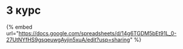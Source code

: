# 3 курс

{% embed url="https://docs.google.com/spreadsheets/d/14g6TGDM5bEt91L_0-27UtNYfHS9gsqeuwgAyjin5xuA/edit?usp=sharing" %}
